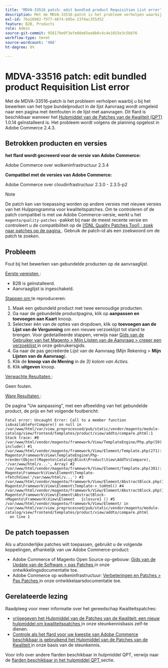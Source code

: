 ```yaml
---
title: 'MDVA-33516 patch: edit bundled product Requisition List error'
description: Met de MDVA-33516-patch is het probleem verholpen waarbij u bij het bewerken van het type bundelproduct in de lijst Aanvraag wordt omgeleid naar een pagina met itemfouten in de lijst met aanvragen. Deze patch is beschikbaar wanneer [Quality Patches Tool (QPT)] (/help/announcements/adobe-commerce-announcements/magento-quality-patches-released-new-tool-to-self-serve-quality-patches.md) 1.0.14 is geïnstalleerd. Het probleem wordt volgens de planning opgelost in Adobe Commerce 2.4.3.
exl-id: 76a16982-f977-4674-b05e-23f4ac355d52
feature: B2B, Products
role: Admin
source-git-commit: 958179e0f3efe08e65ea8b0c4c4e1015e3c5bb76
workflow-type: tm+mt
source-wordcount: '466'
ht-degree: 0%

---
```


# MDVA-33516 patch: edit bundled product Requisition List error

Met de MDVA-33516-patch is het probleem verholpen waarbij u bij het bewerken van het type bundelproduct in de lijst Aanvraag wordt omgeleid naar een pagina met itemfouten in de lijst met aanvragen. Dit flard is beschikbaar wanneer het [ Hulpmiddel van de Patches van de Kwaliteit (QPT) ](/help/announcements/adobe-commerce-announcements/magento-quality-patches-released-new-tool-to-self-serve-quality-patches.md) 1.0.14 geïnstalleerd is. Het probleem wordt volgens de planning opgelost in Adobe Commerce 2.4.3.

## Betrokken producten en versies

**het flard wordt gecreeerd voor de versie van Adobe Commerce:**

Adobe Commerce over wolkeninfrastructuur 2.3.4

**Compatibel met de versies van Adobe Commerce:**

Adobe Commerce over cloudinfrastructuur 2.3.0 - 2.3.5-p2

>[!NOTE]
>
>De patch kan van toepassing worden op andere versies met nieuwe versies van het Hulpprogramma voor kwaliteitspatches. Om te controleren of de patch compatibel is met uw Adobe Commerce-versie, werkt u het `magento/quality-patches` -pakket bij naar de meest recente versie en controleert u de compatibiliteit op de [[!DNL Quality Patches Tool] : zoek naar patches op de pagina ](https://devdocs.magento.com/quality-patches/tool.html#patch-grid) . Gebruik de patch-id als een zoekwoord om de patch te zoeken.

## Probleem

Fout bij het bewerken van gebundelde producten op de aanvraaglijst.

<u> Eerste vereisten </u>:

* B2B is geïnstalleerd.
* Aanvraaglijst is ingeschakeld.

<u> Stappen om </u> te reproduceren:

1. Maak een gebundeld product met twee eenvoudige producten.
1. Ga naar de gebundelde productpagina, klik op **aanpassen en toevoegen aan Kaart** knoop.
1. Selecteer één van de opties van dropdown, klik op **toevoegen aan de Lijst van de Vergunning** om een nieuwe verzoeklijst tot stand te brengen. Voor gedetailleerde stappen, verwijs naar [ Gids van de Gebruiker van het Magento > Mijn Lijsten van de Aanvraag > creeer een verzoeklijst ](https://docs.magento.com/user-guide/customers/account-dashboard-requisition-lists.html#create-a-requisition-list) in onze gebruikersgids.
1. Ga naar de pas gecreëerde Lijst van de Aanvraag (Mijn Rekening > **Mijn Lijsten van de Aanvraag**).
1. Klik de **knoop van de Mening** in de *3} kolom van Acties.*
1. Klik **uitgeven** knoop.

<u> Verwachte Resultaten </u>:<br>

Geen fouten.

<u> Ware Resultaten </u>:

De pagina &quot;Uw aanpassing&quot;, met een afbeelding van het gebundelde product, de prijs en het volgende foutbericht:

```
Fatal error: Uncaught Error: Call to a member function isAvailableForCompare() on null in /var/www/html/var/view_preprocessed/pub/static/vendor/magento/module-catalog/view/frontend/templates/product/view/addto/compare.phtml:1 Stack trace: #0 /var/www/html/vendor/magento/framework/View/TemplateEngine/Php.php(59): include() #1 /var/www/html/vendor/magento/framework/View/Element/Template.php(271): Magento\Framework\View\TemplateEngine\Php->render(Object(Magento\Catalog\Block\Product\View\AddTo\Compare), '/var/www/html/v...', Array) #2 /var/www/html/vendor/magento/framework/View/Element/Template.php(301): Magento\Framework\View\Element\Template->fetchView('/var/www/html/v...') #3 /var/www/html/vendor/magento/framework/View/Element/AbstractBlock.php(1099): Magento\Framework\View\Element\Template->_toHtml() #4 /var/www/html/vendor/magento/framework/View/Element/AbstractBlock.php(1103): Magento\Framework\View\Element\AbstractBlock->Magento\Framework\View\Element   {closure} () #5 /var/www/html/vendor/magento/framework/View/Element/ in /var/www/html/var/view_preprocessed/pub/static/vendor/magento/module-catalog/view/frontend/templates/product/view/addto/compare.phtml
  on line 1
```

## De patch toepassen

Als u afzonderlijke patches wilt toepassen, gebruikt u de volgende koppelingen, afhankelijk van uw Adobe Commerce-product:

* Adobe Commerce of Magento Open Source op-gebouw: [ Gids van de Update van de Software > pas Patches ](https://devdocs.magento.com/guides/v2.4/comp-mgr/patching/mqp.html) in onze ontwikkelingsdocumentatie toe.
* Adobe Commerce op wolkeninfrastructuur: [ Verbeteringen en Patches > Pas Patches ](https://devdocs.magento.com/cloud/project/project-patch.html) in onze ontwikkelaarsdocumentatie toe.

## Gerelateerde lezing

Raadpleeg voor meer informatie over het gereedschap Kwaliteitspatches:

* [ vrijgegeven het Hulpmiddel van de Patches van de Kwaliteit: een nieuw hulpmiddel om kwaliteitspatches ](/help/announcements/adobe-commerce-announcements/magento-quality-patches-released-new-tool-to-self-serve-quality-patches.md) in onze steunkennisbasis zelf-te dienen.
* [ Controle als het flard voor uw kwestie van Adobe Commerce beschikbaar is gebruikend het Hulpmiddel van de Patches van de Kwaliteit ](/help/support-tools/patches-available-in-qpt-tool/check-patch-for-magento-issue-with-magento-quality-patches.md) in onze basis van de steunkennis.

Voor info over andere flarden beschikbaar in hulpmiddel QPT, verwijs naar de [ flarden beschikbaar in het hulpmiddel QPT ](https://support.magento.com/hc/en-us/sections/360010506631-Patches-available-in-QPT-tool-) sectie.
